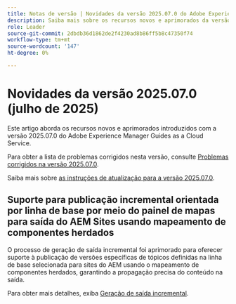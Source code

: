 ```yaml
---
title: Notas de versão | Novidades da versão 2025.07.0 do Adobe Experience Manager Guides
description: Saiba mais sobre os recursos novos e aprimorados da versão 2025.07.0 do Adobe Experience Manager Guides
role: Leader
source-git-commit: 2dbdb36d1862de2f4230ad8b86ff5b8c47350f74
workflow-type: tm+mt
source-wordcount: '147'
ht-degree: 0%

---
```


# Novidades da versão 2025.07.0 (julho de 2025)

Este artigo aborda os recursos novos e aprimorados introduzidos com a versão 2025.07.0 do Adobe Experience Manager Guides as a Cloud Service.

Para obter a lista de problemas corrigidos nesta versão, consulte [Problemas corrigidos na versão 2025.07.0](fixed-issues-2025-07-0.md).

Saiba mais sobre [as instruções de atualização para a versão 2025.07.0](../release-info/upgrade-instructions-2025-07-0.md).

## Suporte para publicação incremental orientada por linha de base por meio do painel de mapas para saída do AEM Sites usando mapeamento de componentes herdados

O processo de geração de saída incremental foi aprimorado para oferecer suporte à publicação de versões específicas de tópicos definidas na linha de base selecionada para sites do AEM usando o mapeamento de componentes herdados, garantindo a propagação precisa do conteúdo na saída.

Para obter mais detalhes, exiba [Geração de saída incremental](../user-guide/generate-output-aem-site.md).
